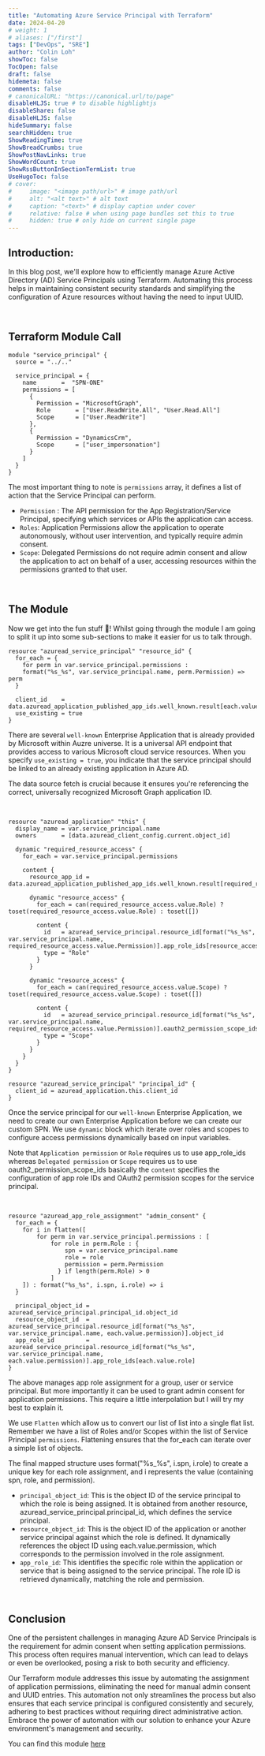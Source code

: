 ```yaml
---
title: "Automating Azure Service Principal with Terraform"
date: 2024-04-20
# weight: 1
# aliases: ["/first"]
tags: ["DevOps", "SRE"]
author: "Colin Loh"
showToc: false
TocOpen: false
draft: false
hidemeta: false
comments: false
# canonicalURL: "https://canonical.url/to/page"
disableHLJS: true # to disable highlightjs
disableShare: false
disableHLJS: false
hideSummary: false
searchHidden: true
ShowReadingTime: true
ShowBreadCrumbs: true
ShowPostNavLinks: true
ShowWordCount: true
ShowRssButtonInSectionTermList: true
UseHugoToc: false
# cover:
#     image: "<image path/url>" # image path/url
#     alt: "<alt text>" # alt text
#     caption: "<text>" # display caption under cover
#     relative: false # when using page bundles set this to true
#     hidden: true # only hide on current single page
---
```

## Introduction:

In this blog post, we'll explore how to efficiently manage Azure Active Directory (AD) Service Principals using Terraform. Automating this process helps in maintaining consistent security standards and simplifying the configuration of Azure resources without having the need to input UUID. 

&nbsp;


## Terraform Module Call

```
module "service_principal" {
  source = "../.."

  service_principal = {
    name       =  "SPN-ONE"
    permissions = [
      {
        Permission = "MicrosoftGraph",
        Role       = ["User.ReadWrite.All", "User.Read.All"]
        Scope      = ["User.ReadWrite"]
      },
      {
        Permission = "DynamicsCrm",
        Scope      = ["user_impersonation"]
      }
    ]
  }
}
```

The most important thing to note is `permissions` array, it defines a list of action that the Service Principal can perform.

- `Permission` : The API permission for the App Registration/Service Principal, specifying which services or APIs the application can access.
- `Roles`: Application Permissions allow the application to operate autonomously, without user intervention, and typically require admin consent.
- `Scope`: Delegated Permissions do not require admin consent and allow the application to act on behalf of a user, accessing resources within the permissions granted to that user.

&nbsp;

## The Module 

Now we get into the fun stuff 🎉! Whilst going through the module I am going to split it up into some sub-sections to make it easier for us to talk through. 

```
resource "azuread_service_principal" "resource_id" {
  for_each = { 
    for perm in var.service_principal.permissions : 
    format("%s_%s", var.service_principal.name, perm.Permission) => perm 
  }

  client_id    = data.azuread_application_published_app_ids.well_known.result[each.value.Permission]
  use_existing = true
}
```

There are several `well-known` Enterprise Application that is already provided by Microsoft within Auzre universe. It is a universal API endpoint that provides access to various Microsoft cloud service resources. When you specify `use_existing = true`, you indicate that the service principal should be linked to an already existing application in Azure AD. 

The data source fetch is crucial because it ensures you're referencing the correct, universally recognized Microsoft Graph application ID.

&nbsp;

```
resource "azuread_application" "this" {
  display_name = var.service_principal.name
  owners       = [data.azuread_client_config.current.object_id]

  dynamic "required_resource_access" {
    for_each = var.service_principal.permissions

    content {
      resource_app_id = data.azuread_application_published_app_ids.well_known.result[required_resource_access.value.Permission]

      dynamic "resource_access" {
        for_each = can(required_resource_access.value.Role) ? toset(required_resource_access.value.Role) : toset([])

        content {
          id   = azuread_service_principal.resource_id[format("%s_%s", var.service_principal.name, required_resource_access.value.Permission)].app_role_ids[resource_access.value]
          type = "Role"
        }
      }

      dynamic "resource_access" {
        for_each = can(required_resource_access.value.Scope) ? toset(required_resource_access.value.Scope) : toset([])

        content {
          id   = azuread_service_principal.resource_id[format("%s_%s", var.service_principal.name, required_resource_access.value.Permission)].oauth2_permission_scope_ids[resource_access.value]
          type = "Scope"
        }
      }
    }
  }
}

resource "azuread_service_principal" "principal_id" {
  client_id = azuread_application.this.client_id
}

```

Once the service principal for our `well-known` Enterprise Application, we need to create our own Enterprise Application before we can create our custom SPN. We use `dynamic` block which iterate over roles and scopes to configure access permissions dynamically based on input variables.

Note that `Application permission` or `Role` requires us to use app_role_ids whereas `Delegated permission` or `Scope` requires us to use oauth2_permission_scope_ids basically the `content` specifies the configuration of app role IDs and OAuth2 permission scopes for the service principal.

&nbsp;

```
resource "azuread_app_role_assignment" "admin_consent" {
  for_each = {
    for i in flatten([
        for perm in var.service_principal.permissions : [
            for role in perm.Role : {
                spn = var.service_principal.name
                role = role
                permission = perm.Permission
              } if length(perm.Role) > 0
            ]
    ]) : format("%s_%s", i.spn, i.role) => i
  }

  principal_object_id = azuread_service_principal.principal_id.object_id
  resource_object_id  = azuread_service_principal.resource_id[format("%s_%s", var.service_principal.name, each.value.permission)].object_id
  app_role_id         = azuread_service_principal.resource_id[format("%s_%s", var.service_principal.name, each.value.permission)].app_role_ids[each.value.role]
}
```

The above manages app role assignment for a group, user or service principal. But more importantly it can be used to grant admin consent for application permissions. This require a little interpolation but I will try my best to explain it. 

We use `Flatten` which allow us to convert our list of list into a single flat list. Remember we have a list of Roles and/or Scopes within the list of Service Principal `permissions`. Flattening ensures that the for_each can iterate over a simple list of objects. 

The final mapped structure uses format("%s_%s", i.spn, i.role) to create a unique key for each role assignment, and i represents the value (containing spn, role, and permission).

- `principal_object_id`: This is the object ID of the service principal to which the role is being assigned. It is obtained from another resource, azuread_service_principal.principal_id, which defines the service principal.
- `resource_object_id`: This is the object ID of the application or another service principal against which the role is defined. It dynamically references the object ID using each.value.permission, which corresponds to the permission involved in the role assignment.
- `app_role_id`: This identifies the specific role within the application or service that is being assigned to the service principal. The role ID is retrieved dynamically, matching the role and permission.


&nbsp;

## Conclusion

One of the persistent challenges in managing Azure AD Service Principals is the requirement for admin consent when setting application permissions. This process often requires manual intervention, which can lead to delays or even be overlooked, posing a risk to both security and efficiency. 

Our Terraform module addresses this issue by automating the assignment of application permissions, eliminating the need for manual admin consent and UUID entries. This automation not only streamlines the process but also ensures that each service principal is configured consistently and securely, adhering to best practices without requiring direct administrative action. Embrace the power of automation with our solution to enhance your Azure environment's management and security.

You can find this module [here](https://github.com/Colin-Loh/terraform-azuread-service-principal)
